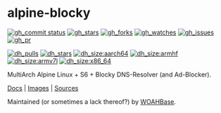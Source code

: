 # alpine-blocky

[![gh_commit status][201]][151]
[![gh_stars][202]][152]
[![gh_forks][203]][153]
[![gh_watches][204]][154]
[![gh_issues][216]][166]
[![gh_pr][217]][167]

[![dh_pulls][205]][155]
[![dh_stars][206]][156]
[![dh_size:aarch64][208]][158]
[![dh_size:armhf][210]][160]
[![dh_size:armv7l][209]][159]
[![dh_size:x86_64][207]][157]
<!--[![dh_size:loong64][212]][162]-->
<!--[![dh_size:i386][211]][161]-->
<!--[![dh_size:ppc64le][213]][163]-->
<!--[![dh_size:riscv64][214]][164]-->
<!--[![dh_size:s390x][215]][165]-->

MultiArch Alpine Linux + S6 + Blocky DNS-Resolver (and Ad-Blocker).

[Docs][112] | [Images][155] | [Sources][151]

Maintained (or sometimes a lack thereof?) by [WOAHBase][110].

[110]: https://woahbase.online/
[112]: https://woahbase.online/images/alpine-blocky/

[151]: https://github.com/woahbase/alpine-blocky
[152]: https://github.com/woahbase/alpine-blocky/stargazers
[153]: https://github.com/woahbase/alpine-blocky/network/members
[154]: https://github.com/woahbase/alpine-blocky/watchers
[155]: https://hub.docker.com/r/woahbase/alpine-blocky
[156]: https://hub.docker.com/r/woahbase/alpine-blocky
[157]: https://hub.docker.com/r/woahbase/alpine-blocky/tags?name=x86_64&ordering=last_updated
[158]: https://hub.docker.com/r/woahbase/alpine-blocky/tags?name=aarch64&ordering=last_updated
[159]: https://hub.docker.com/r/woahbase/alpine-blocky/tags?name=armv7l&ordering=last_updated
[160]: https://hub.docker.com/r/woahbase/alpine-blocky/tags?name=armhf&ordering=last_updated
[161]: https://hub.docker.com/r/woahbase/alpine-blocky/tags?name=i386&ordering=last_updated
[162]: https://hub.docker.com/r/woahbase/alpine-blocky/tags?name=loong64&ordering=last_updated
[163]: https://hub.docker.com/r/woahbase/alpine-blocky/tags?name=ppc64le&ordering=last_updated
[164]: https://hub.docker.com/r/woahbase/alpine-blocky/tags?name=riscv64&ordering=last_updated
[165]: https://hub.docker.com/r/woahbase/alpine-blocky/tags?name=s390x&ordering=last_updated
[166]: https://github.com/woahbase/alpine-blocky/issues
[167]: https://github.com/woahbase/alpine-blocky/pulls

[201]: https://img.shields.io/github/last-commit/woahbase/alpine-blocky?color=brightgreen&style=flat-square&logo=github
[202]: https://img.shields.io/github/stars/woahbase/alpine-blocky?color=brightgreen&style=flat-square&logo=github
[203]: https://img.shields.io/github/forks/woahbase/alpine-blocky?color=brightgreen&style=flat-square&logo=github
[204]: https://img.shields.io/github/watchers/woahbase/alpine-blocky?color=brightgreen&style=flat-square&logo=github
[205]: https://img.shields.io/docker/pulls/woahbase/alpine-blocky?color=brightgreen&style=flat-square&logo=docker&label=pulls
[206]: https://img.shields.io/docker/stars/woahbase/alpine-blocky?color=brightgreen&style=flat-square&logo=docker&label=stars
[207]: https://img.shields.io/docker/image-size/woahbase/alpine-blocky/x86_64?label=x86_64&color=brightgreen&style=flat-square&logo=docker
[208]: https://img.shields.io/docker/image-size/woahbase/alpine-blocky/aarch64?label=aarch64&color=brightgreen&style=flat-square&logo=docker
[209]: https://img.shields.io/docker/image-size/woahbase/alpine-blocky/armv7l?label=armv7l&color=brightgreen&style=flat-square&logo=docker
[210]: https://img.shields.io/docker/image-size/woahbase/alpine-blocky/armhf?label=armhf&color=brightgreen&style=flat-square&logo=docker
[211]: https://img.shields.io/docker/image-size/woahbase/alpine-blocky/i386?label=i386&color=brightgreen&style=flat-square&logo=docker
[212]: https://img.shields.io/docker/image-size/woahbase/alpine-blocky/loong64?label=loong64&color=brightgreen&style=flat-square&logo=docker
[213]: https://img.shields.io/docker/image-size/woahbase/alpine-blocky/ppc64le?label=ppc64le&color=brightgreen&style=flat-square&logo=docker
[214]: https://img.shields.io/docker/image-size/woahbase/alpine-blocky/riscv64?label=riscv64&color=brightgreen&style=flat-square&logo=docker
[215]: https://img.shields.io/docker/image-size/woahbase/alpine-blocky/s390x?label=s390x&color=brightgreen&style=flat-square&logo=docker
[216]: https://img.shields.io/github/issues/woahbase/alpine-blocky?color=brightgreen&style=flat-square&logo=github
[217]: https://img.shields.io/github/issues-pr/woahbase/alpine-blocky?color=brightgreen&style=flat-square&logo=github

